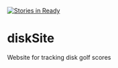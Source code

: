 [![Stories in Ready](https://badge.waffle.io/ajohn2550/disksite.png?label=ready&title=Ready)](https://waffle.io/ajohn2550/disksite)
# diskSite
Website for tracking disk golf scores
